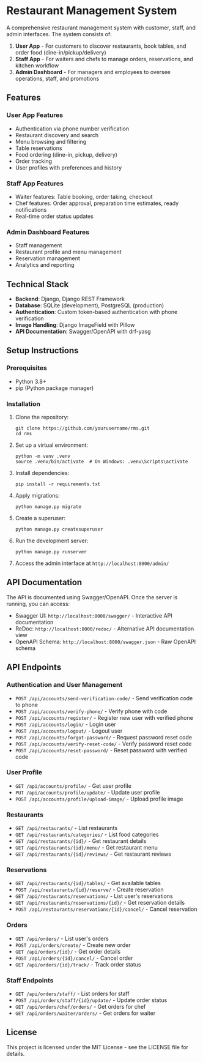 # Restaurant Management System

A comprehensive restaurant management system with customer, staff, and admin interfaces. The system consists of:

1. **User App** - For customers to discover restaurants, book tables, and order food (dine-in/pickup/delivery)
2. **Staff App** - For waiters and chefs to manage orders, reservations, and kitchen workflow
3. **Admin Dashboard** - For managers and employees to oversee operations, staff, and promotions

## Features

### User App Features
- Authentication via phone number verification
- Restaurant discovery and search
- Menu browsing and filtering
- Table reservations
- Food ordering (dine-in, pickup, delivery)
- Order tracking
- User profiles with preferences and history

### Staff App Features
- Waiter features: Table booking, order taking, checkout
- Chef features: Order approval, preparation time estimates, ready notifications
- Real-time order status updates

### Admin Dashboard Features
- Staff management
- Restaurant profile and menu management
- Reservation management
- Analytics and reporting

## Technical Stack

- **Backend**: Django, Django REST Framework
- **Database**: SQLite (development), PostgreSQL (production)
- **Authentication**: Custom token-based authentication with phone verification
- **Image Handling**: Django ImageField with Pillow
- **API Documentation**: Swagger/OpenAPI with drf-yasg

## Setup Instructions

### Prerequisites
- Python 3.8+
- pip (Python package manager)

### Installation

1. Clone the repository:
   ```
   git clone https://github.com/yourusername/rms.git
   cd rms
   ```

2. Set up a virtual environment:
   ```
   python -m venv .venv
   source .venv/bin/activate  # On Windows: .venv\Scripts\activate
   ```

3. Install dependencies:
   ```
   pip install -r requirements.txt
   ```

4. Apply migrations:
   ```
   python manage.py migrate
   ```

5. Create a superuser:
   ```
   python manage.py createsuperuser
   ```

6. Run the development server:
   ```
   python manage.py runserver
   ```

7. Access the admin interface at `http://localhost:8000/admin/`

## API Documentation

The API is documented using Swagger/OpenAPI. Once the server is running, you can access:

- Swagger UI: `http://localhost:8000/swagger/` - Interactive API documentation
- ReDoc: `http://localhost:8000/redoc/` - Alternative API documentation view
- OpenAPI Schema: `http://localhost:8000/swagger.json` - Raw OpenAPI schema

## API Endpoints

### Authentication and User Management
- `POST /api/accounts/send-verification-code/` - Send verification code to phone
- `POST /api/accounts/verify-phone/` - Verify phone with code
- `POST /api/accounts/register/` - Register new user with verified phone
- `POST /api/accounts/login/` - Login user
- `POST /api/accounts/logout/` - Logout user
- `POST /api/accounts/forgot-password/` - Request password reset code
- `POST /api/accounts/verify-reset-code/` - Verify password reset code
- `POST /api/accounts/reset-password/` - Reset password with verified code

### User Profile
- `GET /api/accounts/profile/` - Get user profile
- `PUT /api/accounts/profile/update/` - Update user profile
- `POST /api/accounts/profile/upload-image/` - Upload profile image

### Restaurants
- `GET /api/restaurants/` - List restaurants
- `GET /api/restaurants/categories/` - List food categories
- `GET /api/restaurants/{id}/` - Get restaurant details
- `GET /api/restaurants/{id}/menu/` - Get restaurant menu
- `GET /api/restaurants/{id}/reviews/` - Get restaurant reviews

### Reservations
- `GET /api/restaurants/{id}/tables/` - Get available tables
- `POST /api/restaurants/{id}/reserve/` - Create reservation
- `GET /api/restaurants/reservations/` - List user's reservations
- `GET /api/restaurants/reservations/{id}/` - Get reservation details
- `POST /api/restaurants/reservations/{id}/cancel/` - Cancel reservation

### Orders
- `GET /api/orders/` - List user's orders
- `POST /api/orders/create/` - Create new order
- `GET /api/orders/{id}/` - Get order details
- `POST /api/orders/{id}/cancel/` - Cancel order
- `GET /api/orders/{id}/track/` - Track order status

### Staff Endpoints
- `GET /api/orders/staff/` - List orders for staff
- `POST /api/orders/staff/{id}/update/` - Update order status
- `GET /api/orders/chef/orders/` - Get orders for chef
- `GET /api/orders/waiter/orders/` - Get orders for waiter

## License

This project is licensed under the MIT License - see the LICENSE file for details. 